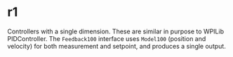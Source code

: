 # r1

Controllers with a single dimension. These are similar in
purpose to WPILib PIDController.  The `Feedback100` interface uses
`Model100` (position and velocity) for both measurement and
setpoint, and produces a single output.